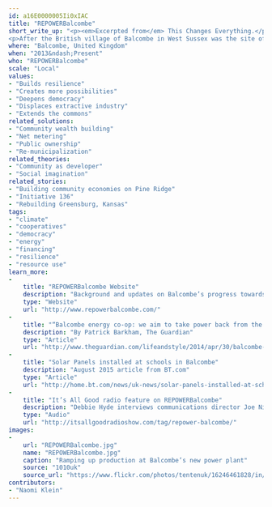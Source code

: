 ```yaml
---
id: a16E0000005Ii0xIAC
title: "REPOWERBalcombe"
short_write_up: "<p><em>Excerpted from</em> This Changes Everything.</p>
<p>After the British village of Balcombe in West Sussex was the site of huge anti-fracking protests and angry clashes in 2013, a new power company formed called REPOWERBalcombe. Its goal is ‘to supply the equivalent of 100% of Balcombe’s electricity demand through community owned, locally generated renewable energy’ — with financing coming from residents buying shares in the energy cooperative. The fracking fight continues to play out in the courts, but solar panels are already on their way and residents who were originally in favor of oil and gas drilling are joining the co-op, attracted to the promise of self-sufficiency and cost-saving.</p>"
where: "Balcombe, United Kingdom"
when: "2013&ndash;Present"
who: "REPOWERBalcombe"
scale: "Local"
values:
- "Builds resilience"
- "Creates more possibilities"
- "Deepens democracy"
- "Displaces extractive industry"
- "Extends the commons"
related_solutions:
- "Community wealth building"
- "Net metering"
- "Public ownership"
- "Re-municipalization"
related_theories:
- "Community as developer"
- "Social imagination"
related_stories:
- "Building community economies on Pine Ridge"
- "Initiative 136"
- "Rebuilding Greensburg, Kansas"
tags:
- "climate"
- "cooperatives"
- "democracy"
- "energy"
- "financing"
- "resilience"
- "resource use"
learn_more:
-
    title: "REPOWERBalcombe Website"
    description: "Background and updates on Balcombe’s progress towards energy independence"
    type: "Website"
    url: "http://www.repowerbalcombe.com/"
-
    title: "“Balcombe energy co-op: we aim to take power back from the corporations”"
    description: "By Patrick Barkham, The Guardian"
    type: "Article"
    url: "http://www.theguardian.com/lifeandstyle/2014/apr/30/balcombe-energy-co-op-aim-take-power-corporations"
-
    title: "Solar Panels installed at schools in Balcombe"
    description: "August 2015 article from BT.com"
    type: "Article"
    url: "http://home.bt.com/news/uk-news/solar-panels-installed-at-schools-in-balcombe-scene-of-anti-fracking-protests-11363998583471"
-
    title: "It’s All Good radio feature on REPOWERBalcombe"
    description: "Debbie Hyde interviews communications director Joe Nixon"
    type: "Audio"
    url: "http://itsallgoodradioshow.com/tag/repower-balcombe/"
images:
-
    url: "REPOWERBalcombe.jpg"
    name: "REPOWERBalcombe.jpg"
    caption: "Ramping up production at Balcombe’s new power plant"
    source: "1010uk"
    source_url: "https://www.flickr.com/photos/tentenuk/16246461828/in/photolist-oPQZNd-oPSH8t-oxnQZE-oxopBk-oxnmiF-oxnENq-r3ek5k-r39wqy-q6risB-r35dQF-qKDkg9-m8xiCg-m9fxiP-m9geU9-m9g3oU-m9frKB-m9e6bn-m9f7Fe-q6dCNY-qKDn5Q-qKDgZj-m9msEi-qZWgPj-r3efAR-r39eoC-r3dZoM-q6dqBJ-r3"
contributors:
- "Naomi Klein"
---
```

